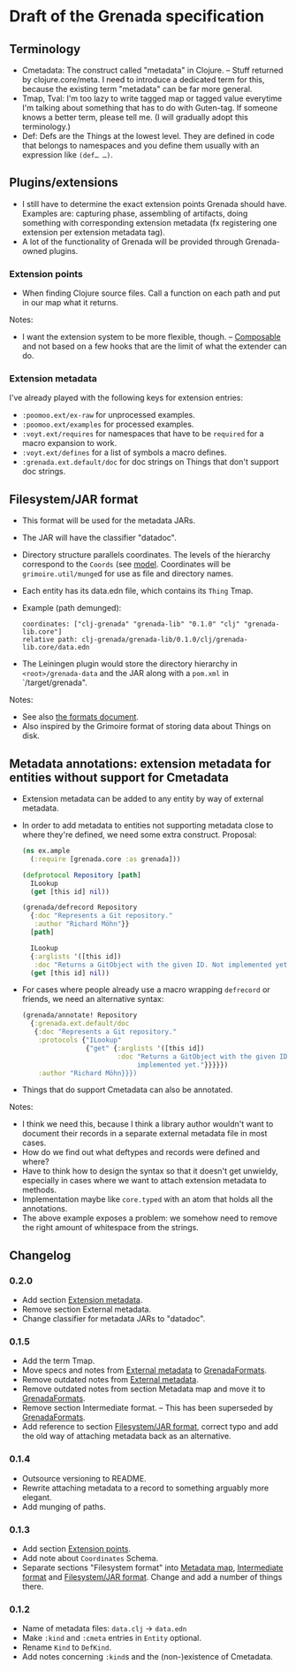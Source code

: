 # Draft of the Grenada specification

## Terminology

 - Cmetadata: The construct called "metadata" in Clojure. – Stuff returned by
   clojure.core/meta. I need to introduce a dedicated term for this, because
   the existing term "metadata" can be far more general.
 - Tmap, Tval: I'm too lazy to write tagged map or tagged value everytime I'm
   talking about something that has to do with Guten-tag. If someone knows a
   better term, please tell me. (I will gradually adopt this terminology.)
 - Def: Defs are the Things at the lowest level. They are defined in code that
   belongs to namespaces and you define them usually with an expression like
   `(def… …)`.

## Plugins/extensions

 - I still have to determine the exact extension points Grenada should have.
   Examples are: capturing phase, assembling of artifacts, doing something with
   corresponding extension metadata (fx registering one extension per extension
   metadata tag).
 - A lot of the functionality of Grenada will be provided through Grenada-owned
   plugins.

### Extension points

 - When finding Clojure source files. Call a function on each path and put in
   our map what it returns.

Notes:

 - I want the extension system to be more flexible, though. –
   [Composable](http://nealford.com/memeagora/2013/01/22/why_everyone_eventually_hates_maven.html)
   and not based on a few hooks that are the limit of what the extender can do.

### Extension metadata

I've already played with the following keys for extension entries:

 - `:poomoo.ext/ex-raw` for unprocessed examples.
 - `:poomoo.ext/examples` for processed examples.
 - `:voyt.ext/requires` for namespaces that have to be `required` for a macro
   expansion to work.
 - `:voyt.ext/defines` for a list of symbols a macro defines.
 - `:grenada.ext.default/doc` for doc strings on Things that don't support doc
   strings.

## Filesystem/JAR format

 - This format will be used for the metadata JARs.
 - The JAR will have the classifier "datadoc".
 - Directory structure parallels coordinates. The levels of the hierarchy
   correspond to the `Coords` (see [model](model-diagram.pdf). Coordinates will
   be `grimoire.util/munge`d for use as file and directory names.
 - Each entity has its data.edn file, which contains its `Thing` Tmap.
 - Example (path demunged):

    ```
    coordinates: ["clj-grenada" "grenada-lib" "0.1.0" "clj" "grenada-lib.core"]
    relative path: clj-grenada/grenada-lib/0.1.0/clj/grenada-lib.core/data.edn
    ```

 - The Leiningen plugin would store the directory hierarchy in
   `<root>/grenada-data` and the JAR along with a `pom.xml` in
   `<root>/target/grenada".

Notes:

 - See also [the formats document](GrenadaFormats.md#filesystem-hierarchical).
 - Also inspired by the Grimoire format of storing data about Things on disk.

## Metadata annotations: extension metadata for entities without support for Cmetadata

 - Extension metadata can be added to any entity by way of external metadata.
 - In order to add metadata to entities not supporting metadata close to where
   they're defined, we need some extra construct. Proposal:

   ```clojure
   (ns ex.ample
     (:require [grenada.core :as grenada]))

   (defprotocol Repository [path]
     ILookup
     (get [this id] nil))

   (grenada/defrecord Repository
     {:doc "Represents a Git repository."
      :author "Richard Möhn"}}
     [path]

     ILookup
     {:arglists '([this id])
      :doc "Returns a GitObject with the given ID. Not implemented yet."}
     (get [this id] nil))
   ```

 - For cases where people already use a macro wrapping `defrecord` or friends,
   we need an alternative syntax:

   ```clojure
   (grenada/annotate! Repository
     {:grenada.ext.default/doc
      {:doc "Represents a Git repository."
       :protocols {"ILookup"
                   {"get" {:arglists '([this id])
                           :doc "Returns a GitObject with the given ID. Not
                                implemented yet."}}}}})
       :author "Richard Möhn}}})
    ```
 - Things that do support Cmetadata can also be annotated.

Notes:

 - I think we need this, because I think a library author wouldn't want to
   document their records in a separate external metadata file in most cases.
 - How do we find out what deftypes and records were defined and where?
 - Have to think how to design the syntax so that it doesn't get unwieldy,
   especially in cases where we want to attach extension metadata to methods.
 - Implementation maybe like `core.typed` with an atom that holds all the
   annotations.
 - The above example exposes a problem: we somehow need to remove the right
   amount of whitespace from the strings.


## Changelog

### 0.2.0

 - Add section [Extension metadata](#extension-metadata).
 - Remove section External metadata.
 - Change classifier for metadata JARs to "datadoc".

### 0.1.5

 - Add the term Tmap.
 - Move specs and notes from [External metadata](#external-metadata) to
   [GrenadaFormats](GrenadaFormats.md).
 - Remove outdated notes from [External metadata](#external-metadata).
 - Remove outdated notes from section Metadata map and move it to
   [GrenadaFormats](GrenadaFormats.md#metadata-for-one-thing-tagged-metadata-map).
 - Remove section Intermediate format. – This has been superseded by
   [GrenadaFormats](GrenadaFormats.md).
 - Add reference to section [Filesystem/JAR format](#filesystem-jar-format),
   correct typo and add the old way of attaching metadata back as an
   alternative.

### 0.1.4

 - Outsource versioning to README.
 - Rewrite attaching metadata to a record to something arguably more elegant.
 - Add munging of paths.

### 0.1.3

 - Add section [Extension points](#extension-points).
 - Add note about `Coordinates` Schema.
 - Separate sections "Filesystem format" into [Metadata map](#metadata-map),
   [Intermediate format](#intermediate-format) and [Filesystem/JAR
   format](#filesystem%2Fjar-format). Change and add a number of things there.

### 0.1.2

 - Name of metadata files: `data.clj` → `data.edn`
 - Make `:kind` and `:cmeta` entries in `Entity` optional.
 - Rename `Kind` to `DefKind`.
 - Add notes concerning `:kind`s and the (non-)existence of Cmetadata.
